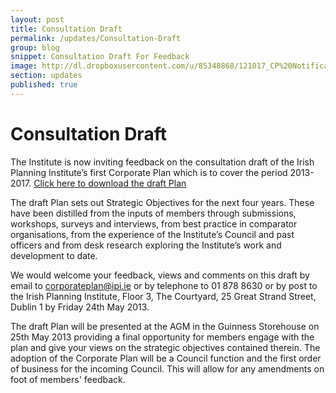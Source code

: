 ```yaml
---
layout: post
title: Consultation Draft
permalink: /updates/Consultation-Draft
group: blog
snippet: Consultation Draft For Feedback
image: http://dl.dropboxusercontent.com/u/85348868/121017_CP%20Notificaiton%201.jpg
section: updates
published: true
---
```


# Consultation Draft 

The Institute is now inviting feedback on the consultation draft of the Irish Planning Institute’s first Corporate Plan which is to cover the period 2013-2017. [Click here to download the draft Plan](http://www.irishplanninginstitute.ie/uploads/files/Consultation%20Draft%20IPI%20Corporate%20Plan.pdf)
 
The draft Plan sets out Strategic Objectives for the next four years. These have been distilled from the inputs of members through submissions, workshops, surveys and interviews, from best practice in comparator organisations, from the experience of the Institute’s Council and past officers and from desk research exploring the Institute’s work and development to date.

We would welcome your feedback, views and comments on this draft by email to corporateplan@ipi.ie or by telephone to 01 878 8630 or by post to the Irish Planning Institute, Floor 3, The Courtyard, 25 Great Strand Street, Dublin 1 by Friday 24th May 2013.
 
The draft Plan will be presented at the AGM in the Guinness Storehouse on  25th May 2013 providing a final opportunity for members engage with the plan and give your views on the strategic objectives contained therein. The adoption of the Corporate Plan will be a Council function and the first order of business for the incoming Council. This will allow for any amendments on foot of members' feedback.
